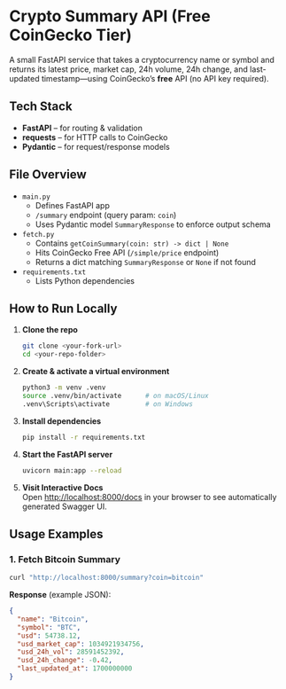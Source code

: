 # Crypto Summary API (Free CoinGecko Tier)

A small FastAPI service that takes a cryptocurrency name or symbol and returns its latest price, market cap, 24h volume, 24h change, and last-updated timestamp—using CoinGecko’s **free** API (no API key required).

## Tech Stack
- **FastAPI** – for routing & validation  
- **requests** – for HTTP calls to CoinGecko  
- **Pydantic** – for request/response models  

## File Overview
- `main.py`  
  - Defines FastAPI app  
  - `/summary` endpoint (query param: `coin`)  
  - Uses Pydantic model `SummaryResponse` to enforce output schema  
- `fetch.py`  
  - Contains `getCoinSummary(coin: str) -> dict | None`  
  - Hits CoinGecko Free API (`/simple/price` endpoint)  
  - Returns a dict matching `SummaryResponse` or `None` if not found  
- `requirements.txt`  
  - Lists Python dependencies  

## How to Run Locally

1. **Clone the repo**  
   ```bash
   git clone <your-fork-url>
   cd <your-repo-folder>
   ```

2. **Create & activate a virtual environment**  
   ```bash
   python3 -m venv .venv
   source .venv/bin/activate      # on macOS/Linux
   .venv\Scripts\activate         # on Windows
   ```

3. **Install dependencies**  
   ```bash
   pip install -r requirements.txt
   ```

4. **Start the FastAPI server**  
   ```bash
   uvicorn main:app --reload
   ```

5. **Visit Interactive Docs**  
   Open [http://localhost:8000/docs](http://localhost:8000/docs) in your browser to see automatically generated Swagger UI.

## Usage Examples

### 1. Fetch Bitcoin Summary
```bash
curl "http://localhost:8000/summary?coin=bitcoin"
```
**Response** (example JSON):
```json
{
  "name": "Bitcoin",
  "symbol": "BTC",
  "usd": 54738.12,
  "usd_market_cap": 1034921934756,
  "usd_24h_vol": 28591452392,
  "usd_24h_change": -0.42,
  "last_updated_at": 1700000000
}
```